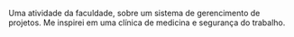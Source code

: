 Uma atividade da faculdade, sobre um sistema de gerencimento de projetos. Me inspirei em uma clínica de medicina e segurança do trabalho.
